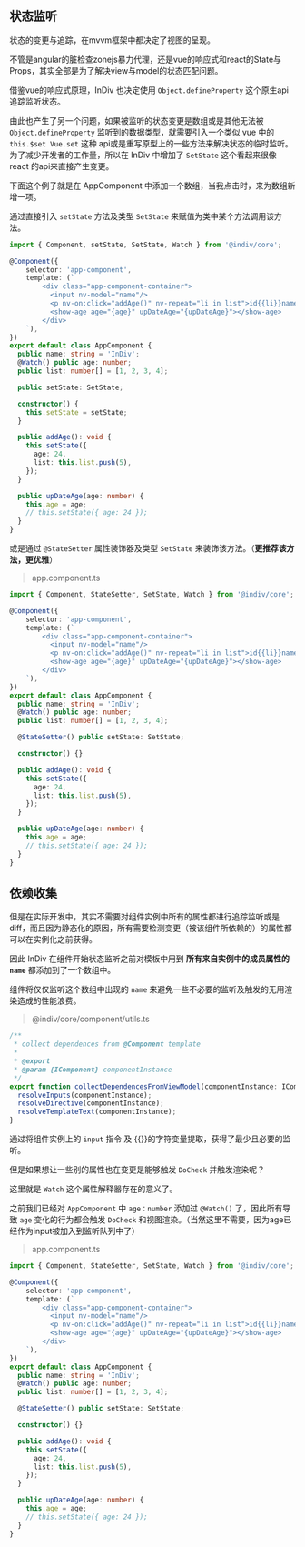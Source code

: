 ## 状态监听

状态的变更与追踪，在mvvm框架中都决定了视图的呈现。

不管是angular的脏检查zonejs暴力代理，还是vue的响应式和react的State与Props，其实全部是为了解决view与model的状态匹配问题。

借鉴vue的响应式原理，InDiv 也决定使用 `Object.defineProperty` 这个原生api追踪监听状态。

由此也产生了另一个问题，如果被监听的状态变更是数组或是其他无法被 `Object.defineProperty` 监听到的数据类型，就需要引入一个类似 vue 中的 `this.$set Vue.set` 这种 api或是重写原型上的一些方法来解决状态的临时监听。为了减少开发者的工作量，所以在 InDiv 中增加了 `SetState` 这个看起来很像 react 的api来直接产生变更。

下面这个例子就是在 AppComponent 中添加一个数组，当我点击时，来为数组新增一项。

通过直接引入 `setState` 方法及类型 `SetState` 来赋值为类中某个方法调用该方法。

```typescript
import { Component, setState, SetState, Watch } from '@indiv/core';

@Component({
    selector: 'app-component',
    template: (`
        <div class="app-component-container">
          <input nv-model="name"/>
          <p nv-on:click="addAge()" nv-repeat="li in list">id{{li}}name: {{name}}</p>
          <show-age age="{age}" upDateAge="{upDateAge}"></show-age>
        </div>
    `),
})
export default class AppComponent {
  public name: string = 'InDiv';
  @Watch() public age: number;
  public list: number[] = [1, 2, 3, 4];

  public setState: SetState;

  constructor() {
    this.setState = setState;
  }

  public addAge(): void {
    this.setState({
      age: 24,
      list: this.list.push(5),
    });
  }

  public upDateAge(age: number) {
    this.age = age;
    // this.setState({ age: 24 });
  }
}
```

或是通过 `@StateSetter` 属性装饰器及类型 `SetState` 来装饰该方法。（**更推荐该方法，更优雅**）

> app.component.ts

```typescript
import { Component, StateSetter, SetState, Watch } from '@indiv/core';

@Component({
    selector: 'app-component',
    template: (`
        <div class="app-component-container">
          <input nv-model="name"/>
          <p nv-on:click="addAge()" nv-repeat="li in list">id{{li}}name: {{name}}</p>
          <show-age age="{age}" upDateAge="{upDateAge}"></show-age>
        </div>
    `),
})
export default class AppComponent {
  public name: string = 'InDiv';
  @Watch() public age: number;
  public list: number[] = [1, 2, 3, 4];

  @StateSetter() public setState: SetState;

  constructor() {}

  public addAge(): void {
    this.setState({
      age: 24,
      list: this.list.push(5),
    });
  }

  public upDateAge(age: number) {
    this.age = age;
    // this.setState({ age: 24 });
  }
}
```


## 依赖收集

但是在实际开发中，其实不需要对组件实例中所有的属性都进行追踪监听或是diff，而且因为静态化的原因，所有需要检测变更（被该组件所依赖的）的属性都可以在实例化之前获得。

因此 InDiv 在组件开始状态监听之前对模板中用到 **所有来自实例中的成员属性的 `name`** 都添加到了一个数组中。

组件将仅仅监听这个数组中出现的 `name` 来避免一些不必要的监听及触发的无用渲染造成的性能浪费。

> @indiv/core/component/utils.ts

```typescript
/**
 * collect dependences from @Component template
 *
 * @export
 * @param {IComponent} componentInstance
 */
export function collectDependencesFromViewModel(componentInstance: IComponent): void {
  resolveInputs(componentInstance);
  resolveDirective(componentInstance);
  resolveTemplateText(componentInstance);
}
```

通过将组件实例上的 `input` 指令 及 {{}}的字符变量提取，获得了最少且必要的监听。

但是如果想让一些别的属性也在变更是能够触发 `DoCheck` 并触发渲染呢？

这里就是 `Watch` 这个属性解释器存在的意义了。

之前我们已经对 `AppComponent` 中 `age：number` 添加过 `@Watch()` 了，因此所有导致 `age` 变化的行为都会触发 `DoCheck` 和视图渲染。（当然这里不需要，因为age已经作为input被加入到监听队列中了）

> app.component.ts

```typescript
import { Component, StateSetter, SetState, Watch } from '@indiv/core';

@Component({
    selector: 'app-component',
    template: (`
        <div class="app-component-container">
          <input nv-model="name"/>
          <p nv-on:click="addAge()" nv-repeat="li in list">id{{li}}name: {{name}}</p>
          <show-age age="{age}" upDateAge="{upDateAge}"></show-age>
        </div>
    `),
})
export default class AppComponent {
  public name: string = 'InDiv';
  @Watch() public age: number;
  public list: number[] = [1, 2, 3, 4];

  @StateSetter() public setState: SetState;

  constructor() {}

  public addAge(): void {
    this.setState({
      age: 24,
      list: this.list.push(5),
    });
  }

  public upDateAge(age: number) {
    this.age = age;
    // this.setState({ age: 24 });
  }
}
```

